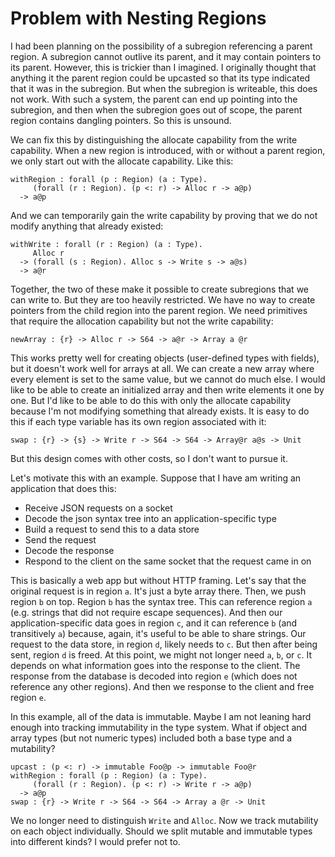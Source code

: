 # Problem with Nesting Regions

I had been planning on the possibility of a subregion referencing a parent
region. A subregion cannot outlive its parent, and it may contain pointers
to its parent. However, this is trickier than I imagined. I originally
thought that anything it the parent region could be upcasted so that
its type indicated that it was in the subregion. But when the subregion
is writeable, this does not work. With such a system, the parent can
end up pointing into the subregion, and then when the subregion goes
out of scope, the parent region contains dangling pointers. So this
is unsound.

We can fix this by distinguishing the allocate capability from the
write capability. When a new region is introduced, with or without
a parent region, we only start out with the allocate capability.
Like this:

    withRegion : forall (p : Region) (a : Type).
         (forall (r : Region). (p <: r) -> Alloc r -> a@p)
      -> a@p

And we can temporarily gain the write capability by proving that
we do not modify anything that already existed:

    withWrite : forall (r : Region) (a : Type).
         Alloc r
      -> (forall (s : Region). Alloc s -> Write s -> a@s)
      -> a@r

Together, the two of these make it possible to create subregions that we
can write to. But they are too heavily restricted. We have no way to
create pointers from the child region into the parent region. We need
primitives that require the allocation capability but not the write
capability:

    newArray : {r} -> Alloc r -> S64 -> a@r -> Array a @r

This works pretty well for creating objects (user-defined types with
fields), but it doesn't work well for arrays at all. We can create
a new array where every element is set to the same value, but we cannot
do much else. I would like to be able to create an initialized array and
then write elements it one by one. But I'd like to be able to do this
with only the allocate capability because I'm not modifying something
that already exists. It is easy to do this if each type variable has
its own region associated with it:

    swap : {r} -> {s} -> Write r -> S64 -> S64 -> Array@r a@s -> Unit

But this design comes with other costs, so I don't want to pursue it.

Let's motivate this with an example. Suppose that I have am writing an
application that does this:

* Receive JSON requests on a socket
* Decode the json syntax tree into an application-specific type
* Build a request to send this to a data store
* Send the request
* Decode the response
* Respond to the client on the same socket that the request came in on

This is basically a web app but without HTTP framing. Let's say that
the original request is in region `a`. It's just a byte array there.
Then, we push region `b` on top. Region `b` has the syntax tree. This
can reference region `a` (e.g. strings that did not require escape
sequences). And then our application-specific data goes in region `c`,
and it can reference `b` (and transitively `a`) because, again, it's
useful to be able to share strings. Our request to the data store,
in region `d`, likely needs to `c`. But then after being sent,
region `d` is freed. At this point, we might not longer need `a`, `b`,
or `c`. It depends on what information goes into the response to the
client. The response from the database is decoded into region `e`
(which does not reference any other regions). And then we response
to the client and free region `e`.

In this example, all of the data is immutable. Maybe I am not leaning
hard enough into tracking immutability in the type system. What if
object and array types (but not numeric types) included both a base
type and a mutability?

    upcast : (p <: r) -> immutable Foo@p -> immutable Foo@r
    withRegion : forall (p : Region) (a : Type).
         (forall (r : Region). (p <: r) -> Write r -> a@p)
      -> a@p
    swap : {r} -> Write r -> S64 -> S64 -> Array a @r -> Unit

We no longer need to distinguish `Write` and `Alloc`. Now we track
mutability on each object individually. Should we split mutable and
immutable types into different kinds? I would prefer not to.
